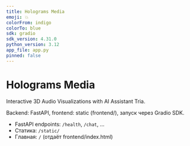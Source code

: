 ```yaml
---
title: Holograms Media
emoji: 💥
colorFrom: indigo
colorTo: blue
sdk: gradio
sdk_version: 4.31.0
python_version: 3.12
app_file: app.py
pinned: false
---
```


# Holograms Media
Interactive 3D Audio Visualizations with AI Assistant Tria.

Backend: FastAPI, frontend: static (frontend/), запуск через Gradio SDK.

- FastAPI endpoints: `/health`, `/chat`, ...
- Статика: `/static/`
- Главная: `/` (отдаёт frontend/index.html)
